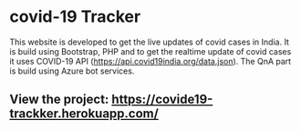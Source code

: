 # covid-19 Tracker
This website is developed to get the live updates of covid cases in India. It is build using Bootstrap, PHP and to get the realtime update of covid cases it uses COVID-19 API (https://api.covid19india.org/data.json). The QnA part is build using Azure bot services.

## View the project: https://covide19-trackker.herokuapp.com/
